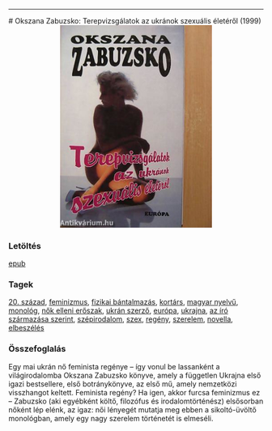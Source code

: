 <hr/>
# <a name="id_468">Okszana Zabuzsko: Terepvizsgálatok az ukránok szexuális életéről (1999)</a>
<center><img src="https://github.com/BercziSandor/calibre_lib/raw/main/main/Okszana%20Zabuzsko/Terepvizsgalatok%20az%20ukranok%20szexualis%20eleterol%20%28468%29/cover.jpg" alt="cover" width="300"/></center>

### Letöltés
[epub](https://github.com/BercziSandor/calibre_lib/raw/main/main/Okszana%20Zabuzsko/Terepvizsgalatok%20az%20ukranok%20szexualis%20eleterol%20%28468%29/Terepvizsgalatok%20az%20ukranok%20sze%20-%20Okszana%20Zabuzsko.epub)

### Tagek
[20. század](https://github.com/berczisandor/calibre_lib/blob/main/main/_tags/20.%20sz%c3%a1zad.md), [feminizmus](https://github.com/berczisandor/calibre_lib/blob/main/main/_tags/feminizmus.md), [fizikai bántalmazás](https://github.com/berczisandor/calibre_lib/blob/main/main/_tags/fizikai%20b%c3%a1ntalmaz%c3%a1s.md), [kortárs](https://github.com/berczisandor/calibre_lib/blob/main/main/_tags/kort%c3%a1rs.md), [magyar nyelvű](https://github.com/berczisandor/calibre_lib/blob/main/main/_tags/magyar%20nyelv%c5%b1.md), [monológ](https://github.com/berczisandor/calibre_lib/blob/main/main/_tags/monol%c3%b3g.md), [nők elleni erőszak](https://github.com/berczisandor/calibre_lib/blob/main/main/_tags/n%c5%91k%20elleni%20er%c5%91szak.md), [ukrán szerző](https://github.com/berczisandor/calibre_lib/blob/main/main/_tags/ukr%c3%a1n%20szerz%c5%91.md), [európa](https://github.com/berczisandor/calibre_lib/blob/main/main/_tags/eur%c3%b3pa.md), [ukrajna](https://github.com/berczisandor/calibre_lib/blob/main/main/_tags/ukrajna.md), [az író származása szerint](https://github.com/berczisandor/calibre_lib/blob/main/main/_tags/az%20%c3%adr%c3%b3%20sz%c3%a1rmaz%c3%a1sa%20szerint.md), [szépirodalom](https://github.com/berczisandor/calibre_lib/blob/main/main/_tags/sz%c3%a9pirodalom.md), [szex](https://github.com/berczisandor/calibre_lib/blob/main/main/_tags/szex.md), [regény](https://github.com/berczisandor/calibre_lib/blob/main/main/_tags/reg%c3%a9ny.md), [szerelem](https://github.com/berczisandor/calibre_lib/blob/main/main/_tags/szerelem.md), [novella](https://github.com/berczisandor/calibre_lib/blob/main/main/_tags/novella.md), [elbeszélés](https://github.com/berczisandor/calibre_lib/blob/main/main/_tags/elbesz%c3%a9l%c3%a9s.md)

### Összefoglalás
<div>
<p>Egy mai ukrán nő feminista regénye – így vonul be lassanként a világirodalomba Okszana Zabuzsko könyve, amely a független Ukrajna első igazi bestsellere, első botránykönyve, az első mű, amely nemzetközi visszhangot keltett. Feminista regény? Ha igen, akkor furcsa feminizmus ez – Zabuzsko (aki egyébként költő, filozófus és irodalomtörténész) elsősorban nőként lép elénk, az igaz: női lényegét mutatja meg ebben a sikoltó-üvöltő monológban, amely egy nagy szerelem történetét is elmeséli.</p></div>


